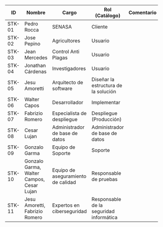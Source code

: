 | ID        | Nombre               | Cargo                        | Rol (Catálogo)                  | Comentario                          |
|-----------|----------------------|------------------------------|---------------------------------|-------------------------------------|
| STK-01    | Pedro Rocca          | SENASA                       | Cliente                        |                                     |
| STK-02    | Jose Pepino          | Agricultores                 | Usuario                        |                                     |
| STK-03    | Jean Mercedes        | Control Anti Plagas          | Usuario                        |                                     |
| STK-04    | Jonathan Cárdenas    | Investigadores               | Usuario                        |                                     |
| STK-05    | Jesu Amoretti        | Arquitecto de software       | Diseñar la estructura de la solución |                                 |
| STK-06    | Walter Capos         | Desarrollador                | Implementar                    |                                     |
| STK-07    | Fabrizio Romero      | Especialista de despliegue   | Despliegue (Producción)        |                                     |
| STK-08    | Cesar Lujan          | Administrador de base de datos | Administrador de base de datos |                                     |
| STK-09    | Gonzalo Garma        | Equipo de Soporte            | Soporte                        |                                     |
| STK-10    | Gonzalo Garma, Walter Campos, Cesar Lujan | Equipo de aseguramiento de calidad | Responsable de pruebas |                             |
| STK-11    | Jesu Amoretti, Fabrizio Romero | Expertos en ciberseguridad | Responsable de la seguridad informática |                       |
